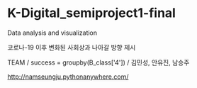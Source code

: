 # K-Digital_semiproject1-final
Data analysis and visualization

코로나-19 이후 변화된 사회상과 나아갈 방향 제시

TEAM / success = groupby(B_class['4']) / 김민성, 안유진, 남승주

http://namseungju.pythonanywhere.com/
